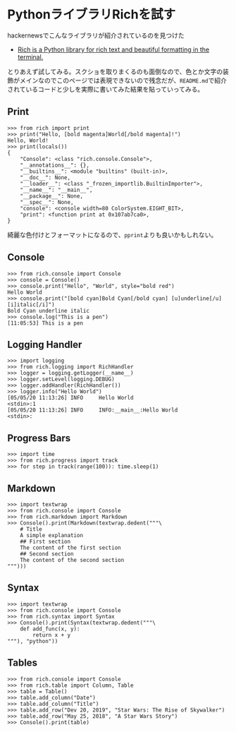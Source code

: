 # PythonライブラリRichを試す

hackernewsでこんなライブラリが紹介されているのを見つけた

- [Rich is a Python library for rich text and beautiful formatting in the terminal.](https://github.com/willmcgugan/rich)

とりあえず試してみる。スクショを取りまくるのも面倒なので、色とか文字の装飾がメインなのでこのページでは表現できないので残念だが、`README.md`で紹介されているコードと少しを実際に書いてみた結果を貼っていってみる。

## Print

```
>>> from rich import print
>>> print("Hello, [bold magenta]World[/bold magenta]!")
Hello, World!
>>> print(locals())
{
    "Console": <class "rich.console.Console">,
    "__annotations__": {},
    "__builtins__": <module "builtins" (built-in)>,
    "__doc__": None,
    "__loader__": <class "_frozen_importlib.BuiltinImporter">,
    "__name__": "__main__",
    "__package__": None,
    "__spec__": None,
    "console": <console width=80 ColorSystem.EIGHT_BIT>,
    "print": <function print at 0x107ab7ca0>,
}
```

綺麗な色付けとフォーマットになるので、`pprint`よりも良いかもしれない。

## Console

```
>>> from rich.console import Console
>>> console = Console()
>>> console.print("Hello", "World", style="bold red")
Hello World
>>> console.print("[bold cyan]Bold Cyan[/bold cyan] [u]underline[/u] [i]italic[/i]")
Bold Cyan underline italic
>>> console.log("This is a pen")
[11:05:53] This is a pen
```

## Logging Handler

```
>>> import logging
>>> from rich.logging import RichHandler
>>> logger = logging.getLogger(__name__)
>>> logger.setLevel(logging.DEBUG)
>>> logger.addHandler(RichHandler())
>>> logger.info("Hello World")
[05/05/20 11:13:26] INFO     Hello World                               <stdin>:1
[05/05/20 11:13:26] INFO     INFO:__main__:Hello World                 <stdin>:
```

## Progress Bars

```
>>> import time
>>> from rich.progress import track
>>> for step in track(range(100)): time.sleep(1)
```

## Markdown

```
>>> import textwrap
>>> from rich.console import Console
>>> from rich.markdown import Markdown
>>> Console().print(Markdown(textwrap.dedent("""\
    # Title
    A simple explanation
    ## First section
    The content of the first section
    ## Second section
    The content of the second section
""")))
```

## Syntax

```
>>> import textwrap
>>> from rich.console import Console
>>> from rich.syntax import Syntax
>>> Console().print(Syntax(textwrap.dedent("""\
    def add_func(x, y):
        return x + y
"""), "python"))
```

## Tables

```
>>> from rich.console import Console
>>> from rich.table import Column, Table
>>> table = Table()
>>> table.add_column("Date")
>>> table.add_column("Title")
>>> table.add_row("Dev 20, 2019", "Star Wars: The Rise of Skywalker")
>>> table.add_row("May 25, 2018", "A Star Wars Story")
>>> Console().print(table)
```
